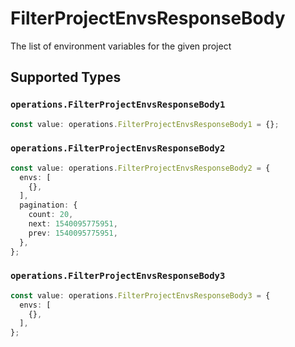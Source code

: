 # FilterProjectEnvsResponseBody

The list of environment variables for the given project


## Supported Types

### `operations.FilterProjectEnvsResponseBody1`

```typescript
const value: operations.FilterProjectEnvsResponseBody1 = {};
```

### `operations.FilterProjectEnvsResponseBody2`

```typescript
const value: operations.FilterProjectEnvsResponseBody2 = {
  envs: [
    {},
  ],
  pagination: {
    count: 20,
    next: 1540095775951,
    prev: 1540095775951,
  },
};
```

### `operations.FilterProjectEnvsResponseBody3`

```typescript
const value: operations.FilterProjectEnvsResponseBody3 = {
  envs: [
    {},
  ],
};
```

